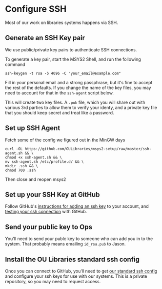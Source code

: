# Configure SSH

Most of our work on libraries systems happens via SSH. 

## Generate an SSH Key pair

We use public/private key pairs to authenticate SSH connections. 

To generate a key pair, start the MSYS2 Shell, and run the following command  
```
ssh-keygen -t rsa -b 4096 -C "your_email@example.com"
```
Fill in your personal email and a strong passphrase, but it's fine to accept the rest of the defaults. If you change the name of the key files, you may need to account for that in the `ssh-agent` script below. 

This will create two key files. A `.pub` file, which you will share out with various 3rd parties to allow them to verify your identy, and a private key file that you should keep secret and treat like a password. 

## Set up SSH Agent

Fetch some of the config we figured out in the MinGW days
```
curl -OL https://github.com/OULibraries/msys2-setup/raw/master/ssh-agent.sh && \
chmod +x ssh-agent.sh && \
mv ssh-agent.sh /etc/profile.d/ && \
mkdir .ssh && \
chmod 700 .ssh
```
Then close and reopen msys2

## Set up your SSH Key at GitHub

Follow GitHub's [instructions for adding an ssh key](https://help.github.com/articles/adding-a-new-ssh-key-to-your-github-account/#platform-windows) to your account, and [testing your ssh connection](https://help.github.com/articles/testing-your-ssh-connection/) with GitHub.

## Send your public key to Ops

You'll need to send your publc key to someone who can add you in to the system. That probably means emailing `id_rsa.pub` to Jason. 

## Install the OU Libraries standard ssh config

Once you can connect to GitHub, you'll need to get [our standard ssh config](https://github.com/OULibraries/ssh_config) and configure your ssh keys for use with our systems. This is a private repository, so you may need to request access. 
